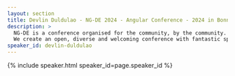 ```yaml
---
layout: section
title: Devlin Duldulao - NG-DE 2024 - Angular Conference - 2024 in Bonn
description: >
  NG-DE is a conference organised for the community, by the community.
  We create an open, diverse and welcoming conference with fantastic speakers and a warm and friendly environment. 
speaker_id: devlin-duldulao
---
```


{% include speaker.html speaker_id=page.speaker_id %}
